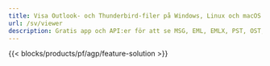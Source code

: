```yaml
---
title: Visa Outlook- och Thunderbird-filer på Windows, Linux och macOS 
url: /sv/viewer
description: Gratis app och API:er för att se MSG, EML, EMLX, PST, OST, OFT, MBOX, ICS och VCF-filer
---
```


{{< blocks/products/pf/agp/feature-solution >}} 

